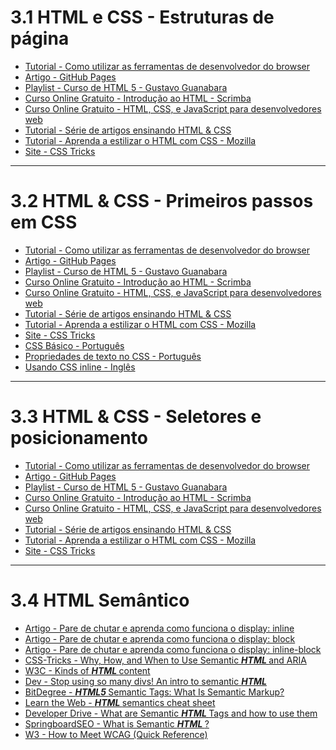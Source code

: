 # 3.1 HTML e CSS - Estruturas de página

<ul>
  <li>
    <div class="pt-1 pb-1">
      <a class="external-link" href="https://www.khanacademy.org/computing/computer-programming/html-css/web-development-tools/a/using-the-browser-developer-tools" target="_blank" rel="noopener noreferrer">
        Tutorial - Como utilizar as ferramentas de desenvolvedor do browser
      </a>
    </div>
  </li>
  <li>
    <div class="pt-1 pb-1">
      <a class="external-link" href="http://jmcglone.com/guides/github-pages/" target="_blank" rel="noopener noreferrer">
        Artigo - GitHub Pages
      </a>
    </div>
  </li>
  <li>
    <div class="pt-1 pb-1">
      <a class="external-link" href="https://www.youtube.com/playlist?list=PLHz_AreHm4dlAnJ_jJtV29RFxnPHDuk9o" target="_blank" rel="noopener noreferrer">
        Playlist - Curso de HTML 5 - Gustavo Guanabara
      </a>
    </div>
  </li>
  <li>
    <div class="pt-1 pb-1">
      <a class="external-link" href="https://scrimba.com/g/ghtml" target="_blank" rel="noopener noreferrer">
        Curso Online Gratuito - Introdução ao HTML - Scrimba
      </a>
    </div>
  </li>
  <li>
    <div class="pt-1 pb-1">
      <a class="external-link" href="https://www.coursera.org/learn/html-css-javascript-for-web-developers/home/welcome" target="_blank" rel="noopener noreferrer">
        Curso Online Gratuito - HTML, CSS, e JavaScript para desenvolvedores web
      </a>
    </div>
  </li>
  <li>
    <div class="pt-1 pb-1">
      <a class="external-link" href="https://internetingishard.com/" target="_blank" rel="noopener noreferrer">
        Tutorial - Série de artigos ensinando HTML &amp; CSS
      </a>
    </div>
  </li>
  <li>
    <div class="pt-1 pb-1">
      <a class="external-link" href="https://developer.mozilla.org/en-US/docs/Learn/CSS" target="_blank" rel="noopener noreferrer">
        Tutorial - Aprenda a estilizar o HTML com CSS - Mozilla
      </a>
    </div>
  </li>
  <li>
    <div class="pt-1 pb-1">
      <a class="external-link" href="https://css-tricks.com/" target="_blank" rel="noopener noreferrer">
        Site - CSS Tricks
      </a>
    </div>
  </li>
</ul>

<hr>

# 3.2 HTML & CSS - Primeiros passos em CSS

<ul>
  <li>
    <div class="pt-1 pb-1">
      <a class="external-link" href="https://www.khanacademy.org/computing/computer-programming/html-css/web-development-tools/a/using-the-browser-developer-tools" target="_blank" rel="noopener noreferrer">
        Tutorial - Como utilizar as ferramentas de desenvolvedor do browser
      </a>
    </div>
  </li>
  <li>
    <div class="pt-1 pb-1">
      <a class="external-link" href="http://jmcglone.com/guides/github-pages/" target="_blank" rel="noopener noreferrer">
        Artigo - GitHub Pages
      </a>
    </div>
  </li>
  <li>
    <div class="pt-1 pb-1">
      <a class="external-link" href="https://www.youtube.com/playlist?list=PLHz_AreHm4dlAnJ_jJtV29RFxnPHDuk9o" target="_blank" rel="noopener noreferrer">
        Playlist - Curso de HTML 5 - Gustavo Guanabara
      </a>
    </div>
  </li>
  <li>
    <div class="pt-1 pb-1">
      <a class="external-link" href="https://scrimba.com/g/ghtml" target="_blank" rel="noopener noreferrer">
        Curso Online Gratuito - Introdução ao HTML - Scrimba
      </a>
    </div>
  </li>
  <li>
    <div class="pt-1 pb-1">
      <a class="external-link" href="https://www.coursera.org/learn/html-css-javascript-for-web-developers/home/welcome" target="_blank" rel="noopener noreferrer">
        Curso Online Gratuito - HTML, CSS, e JavaScript para desenvolvedores web
      </a>
    </div>
  </li>
  <li>
    <div class="pt-1 pb-1">
      <a class="external-link" href="https://internetingishard.com/" target="_blank" rel="noopener noreferrer">
        Tutorial - Série de artigos ensinando HTML &amp; CSS
      </a>
    </div>
  </li>
  <li>
    <div class="pt-1 pb-1">
      <a class="external-link" href="https://developer.mozilla.org/en-US/docs/Learn/CSS" target="_blank" rel="noopener noreferrer">
        Tutorial - Aprenda a estilizar o HTML com CSS - Mozilla
      </a>
    </div>
  </li>
  <li>
    <div class="pt-1 pb-1">
      <a class="external-link" href="https://css-tricks.com/" target="_blank" rel="noopener noreferrer">
        Site - CSS Tricks
      </a>
    </div>
  </li>
  <li>
    <div class="pt-1 pb-1">
      <a class="external-link" href="https://pt.khanacademy.org/computing/computer-programming/html-css/intro-to-css/pt/css-basics" target="_blank" rel="noopener noreferrer">
        CSS Básico - Português
      </a>
    </div>
  </li>
  <li>
    <div class="pt-1 pb-1">
      <a class="external-link" href="https://pt.khanacademy.org/computing/computer-programming/html-css/css-text-properties/pt/css-font-family-property" target="_blank" rel="noopener noreferrer">
        Propriedades de texto no CSS - Português
      </a>
    </div>
  </li>
  <li>
    <div class="pt-1 pb-1">
      <a class="external-link" href="https://www.khanacademy.org/computing/computer-programming/html-css/more-ways-to-embed-css/pt/using-inline-css-styles" target="_blank" rel="noopener noreferrer">
        Usando CSS inline - Inglês
      </a>
    </div>
  </li>
</ul>

<hr>

# 3.3 HTML & CSS - Seletores e posicionamento

<ul>
  <li>
    <div class="pt-1 pb-1">
      <a class="external-link" href="https://www.khanacademy.org/computing/computer-programming/html-css/web-development-tools/a/using-the-browser-developer-tools" target="_blank" rel="noopener noreferrer">
        Tutorial - Como utilizar as ferramentas de desenvolvedor do browser
      </a>
    </div>
  </li>
  <li>
    <div class="pt-1 pb-1">
      <a class="external-link" href="http://jmcglone.com/guides/github-pages/" target="_blank" rel="noopener noreferrer">
        Artigo - GitHub Pages
      </a>
    </div>
  </li>
  <li>
    <div class="pt-1 pb-1">
      <a class="external-link" href="https://www.youtube.com/playlist?list=PLHz_AreHm4dlAnJ_jJtV29RFxnPHDuk9o" target="_blank" rel="noopener noreferrer">
        Playlist - Curso de HTML 5 - Gustavo Guanabara
      </a>
    </div>
  </li>
  <li>
    <div class="pt-1 pb-1">
      <a class="external-link" href="https://scrimba.com/g/ghtml" target="_blank" rel="noopener noreferrer">
        Curso Online Gratuito - Introdução ao HTML - Scrimba
      </a>
    </div>
  </li>
  <li>
    <div class="pt-1 pb-1">
      <a class="external-link" href="https://www.coursera.org/learn/html-css-javascript-for-web-developers/home/welcome" target="_blank" rel="noopener noreferrer">
        Curso Online Gratuito - HTML, CSS, e JavaScript para desenvolvedores web
      </a>
    </div>
  </li>
  <li>
    <div class="pt-1 pb-1">
      <a class="external-link" href="https://internetingishard.com/" target="_blank" rel="noopener noreferrer">
        Tutorial - Série de artigos ensinando HTML &amp; CSS
      </a>
    </div>
  </li>
  <li>
    <div class="pt-1 pb-1">
      <a class="external-link" href="https://developer.mozilla.org/en-US/docs/Learn/CSS" target="_blank" rel="noopener noreferrer">
        Tutorial - Aprenda a estilizar o HTML com CSS - Mozilla
      </a>
    </div>
  </li>
  <li>
    <div class="pt-1 pb-1">
      <a class="external-link" href="https://css-tricks.com/" target="_blank" rel="noopener noreferrer">
        Site - CSS Tricks
      </a>
    </div>
  </li>
</ul>

<hr>

# 3.4 HTML Semântico

<ul>
  <li>
    <div class="pt-1 pb-1">
      <a class="external-link" href="https://medium.com/collabcode/pare-de-chutar-e-aprenda-como-funciona-o-display-inline-4ccb7b77371d" target="_blank" rel="noopener noreferrer">
        Artigo - Pare de chutar e aprenda como funciona o display: inline
      </a>
    </div>
  </li>
  <li>
    <div class="pt-1 pb-1">
      <a class="external-link" href="https://medium.com/collabcode/pare-de-chutar-e-aprenda-como-funciona-o-display-block-98480c987950" target="_blank" rel="noopener noreferrer">
        Artigo - Pare de chutar e aprenda como funciona o display: block
      </a>
    </div>
  </li>
  <li>
    <div class="pt-1 pb-1">
      <a class="external-link" href="https://medium.com/collabcode/pare-de-chutar-e-aprenda-como-funciona-o-display-inline-block-4e6cba2f19d4" target="_blank" rel="noopener noreferrer">
        Artigo - Pare de chutar e aprenda como funciona o display: inline-block
      </a>
    </div>
  </li>
  <li>
    <div class="pt-1 pb-1">
      <a class="external-link" href="https://css-tricks.com/why-how-and-when-to-use-semantic-html-and-aria/" target="_blank" rel="noopener noreferrer">
        CSS-Tricks - Why, How, and When to Use Semantic 
        <strong>
          <em>
            HTML
          </em>
        </strong>
         and ARIA
      </a>
    </div>
  </li>
  <li>
    <div class="pt-1 pb-1">
      <a class="external-link" href="https://www.w3.org/TR/2011/WD-html5-20110525/content-models.html" target="_blank" rel="noopener noreferrer">
        W3C - Kinds of 
        <strong>
          <em>
            HTML
          </em>
        </strong>
         content
      </a>
    </div>
  </li>
  <li>
    <div class="pt-1 pb-1">
      <a class="external-link" href="https://dev.to/kenbellows/stop-using-so-many-divs-an-intro-to-semantic-html-3i9i" target="_blank" rel="noopener noreferrer">
        Dev - Stop using so many divs! An intro to semantic 
        <strong>
          <em>
            HTML
          </em>
        </strong>
      </a>
    </div>
  </li>
  <li>
    <div class="pt-1 pb-1">
      <a class="external-link" href="https://www.bitdegree.org/learn/html5-semantic-tags" target="_blank" rel="noopener noreferrer">
        BitDegree - 
        <strong>
          <em>
            HTML5
          </em>
        </strong>
         Semantic Tags: What Is Semantic Markup?
      </a>
    </div>
  </li>
  <li>
    <div class="pt-1 pb-1">
      <a class="external-link" href="https://learn-the-web.algonquindesign.ca/topics/html-semantics-cheat-sheet/" target="_blank" rel="noopener noreferrer">
        Learn the Web - 
        <strong>
          <em>
            HTML
          </em>
        </strong>
         semantics cheat sheet
      </a>
    </div>
  </li>
  <li>
    <div class="pt-1 pb-1">
      <a class="external-link" href="https://www.developerdrive.com/what-are-semantic-html-tags/" target="_blank" rel="noopener noreferrer">
        Developer Drive - What are Semantic 
        <strong>
          <em>
            HTML
          </em>
        </strong>
         Tags and how to use them
      </a>
    </div>
  </li>
  <li>
    <div class="pt-1 pb-1">
      <a class="external-link" href="http://www.springboardseo.com/resources/what-is/semantic-html.html" target="_blank" rel="noopener noreferrer">
        SpringboardSEO - What is Semantic 
        <strong>
          <em>
            HTML
          </em>
        </strong>
        ?
      </a>
    </div>
  </li>
  <li>
    <div class="pt-1 pb-1">
      <a class="external-link" href="https://www.w3.org/WAI/WCAG21/quickref/?versions=2.0" target="_blank" rel="noopener noreferrer">
        W3 - How to Meet WCAG (Quick Reference)
      </a>
    </div>
  </li>
</ul>
